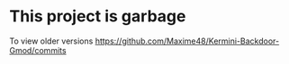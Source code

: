 # This project is garbage
To view older versions
https://github.com/Maxime48/Kermini-Backdoor-Gmod/commits
